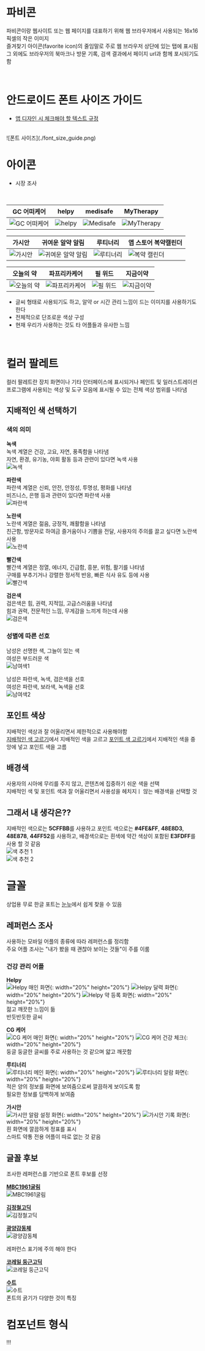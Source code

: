 # 파비콘  
파비콘이랑 웹사이트 또는 웹 페이지를 대표하기 위해 웹 브라우저에서 사용되는 16x16 픽셀의 작은 이미지  
즐겨찾기 아이콘(favorite icon)의 줄임말로 주로 웹 브라우저 상단에 있는 탭에 표시됨  
그 외에도 브라우저의 북마크나 방문 기록, 검색 결과에서 페이지 url과 함께 포시되기도 함

<br>

# 안드로이드 폰트 사이즈 가이드

- [앱 디자인 시 체크해야 할 텍스트 규정](https://dpectrum.app/blog/104)
<br>
![폰트 사이즈](./font_size_guide.png)
<br>

# 아이콘

- 시장 조사

<br>

|GC 어떠케어|helpy|medisafe|MyTherapy|
|---|---|---|---|
|![GC 어떠케어](./아이콘/GC%20어떠케어.jpg)|![helpy](./아이콘/helpy.jpg)|![Medisafe](./아이콘/Medisafe.jpg)|![MyTherapy](./아이콘/MyTherapy.png)|

|가시안|귀여운 알약 알림|루티너리|앱 스토어 복약캘린더|
|---|---|---|---|
|![가시안](./아이콘/가시안.jpg)|![귀여운 알약 알림](./아이콘/귀여운%20알약%20알림.jpg)|![루티너리](./아이콘/루티너리.jpg)|![복약 캘린더](./아이콘/앱%20스토어%20복약%20캘린더.png)|

|오늘의 약|파프리카케어|필 위드|지금이약|
|---|---|---|---|
|![오늘의 약](./아이콘/오늘의%20약.jpg)|![파프리카케어](./아이콘/파프리카케어.png)|![필 위드](./아이콘/필%20위드.jpg)|![지금이약](./아이콘/지금이약.png)|

- 글씨 형태로 사용되기도 하고, 알약 or 시간 관리 느낌이 드는 이미지를 사용하기도 한다
- 전체적으로 단조로운 색상 구성
- 현재 우리가 사용하는 것도 타 어플들과 유사한 느낌

<br>

# 컬러 팔레트  
컬러 팔레트란 장치 화면이나 기타 인터페이스에 표시되거나 페인트 및 일러스트레이션 프로그램에 사용되는 색상 및 도구 모음에 표시될 수 있는 전체 색상 범위를 나타냄   

## 지배적인 색 선택하기  

### 색의 의미  

**녹색**  
녹색 계열은 건강, 고요, 자연, 풍족함을 나타냄  
자연, 환경, 유기농, 야회 활동 등과 관련이 있다면 녹색 사용  
![녹색](./green.png)  

**파란색**  
파란색 계열은 신뢰, 안전, 안정성, 투명성, 평화를 나타냄  
비즈니스, 은행 등과 관련이 있다면 파란색 사용  
![파란색](./blue.png)  

**노란색**  
노란색 게열은 젊음, 긍정적, 쾌활함을 나타냄  
친근함, 방문자로 하여금 즐거움이나 기쁨을 전달, 사용자의 주의를 끌고 싶다면 노란색 사용  
![노란색](./yellow.png)  

**빨간색**  
빨간색 계열은 정열, 에너지, 긴급함, 흥분, 위험, 활기를 나타냄  
구매를 부추기거나 강렬한 정서적 반응, 빠른 식사 유도 등에 사용  
![빨간색](./red.png)  

**검은색**  
검은색은 힘, 권력, 지적임, 고급스러움을 나타냄  
힘과 권력, 전문적인 느낌, 무게감을 느끼게 하는데 사용  
![검은색](./black.png)  

### 성별에 따른 선호  

남성은 선명한 색, 그늘이 있는 색  
여성은 부드러운 색  
![남여색1](./maleAndFemale_1.png)  

남성은 파란색, 녹색, 검은색을 선호  
여성은 파란색, 보라색, 녹색을 선호  
![남여색2](./maleAndFemale_2.png)  

## 포인트 색상  
지배적인 색상과 잘 어울리면서 제한적으로 사용해야함  
[지배적인 색 고르기](https://www.webfx.com/web-design/color-picker/)에서 지배적인 색을 고르고 [포인트 색 고르기](https://color.adobe.com/ko/create/color-wheel)에서 지배적인 색을 중앙에 넣고 포인트 색을 고름  

## 배경색  
사용자의 시아에 무리를 주지 않고, 콘텐츠에 집중하기 쉬운 색을 선택  
지배적인 색 및 포인트 색과 잘 어울리면서 사용성을 헤치지ㅣ 않는 배경색을 선택할 것  

## 그래서 내 생각은??  
지배적인 색으로는 **5CFFBB**를 사용하고 포인트 색으로는 **#4FE&FF**, **48E8D3**, **48E878**, **44FF52**를 사용하고, 배경색으로는 흰색에 약간 색상이 포함된 **E3FDFF**를 사용 할 것 같음  
![색 추천 1](./colorRecommend_1.png)  
![색 추천 2](./colorRecomment_2.png)  


# 글꼴  
상업용 무료 한글 포트는 [눈누](https://noonnu.cc/)에서 쉽게 찾을 수 있음  

## 레퍼런스 조사  
사용하는 모바일 어플의 종류에 따라 레퍼런스를 정리함  
주요 어플 조사는 "내가 봤을 때 괜찮아 보이는 것들"이 주를 이룸  

### 건강 관리 어플  
**Helpy**  
![Helpy 매인 화면](./Helpy_1.PNG){: width="20%" height="20%"}
![Helpy 달력 화면](./Helpy_2.PNG){: width="20%" height="20%"}
![Helpy 약 등록 화면](./Helpy_3.PNG){: width="20%" height="20%"}    
젊고 깨끗한 느낌이 듦  
반듯반듯한 글씨  

**CG 케어**  
![CG 케어 매인 화면](./CGCare_1.png){: width="20%" height="20%"}
![CG 케어 건강 체크](./CGCare_2.png){: width="20%" height="20%"}    
둥글 둥글한 글씨를 주로 사용하는 것 같으며 얇고 깨끗함  

**루티너리**  
![루티너리 메인 화면](./routinery_1.webp){: width="20%" height="20%"}
![루티너리 알람 화면](./routinery_2.webp){: width="20%" height="20%"}    
적은 양의 정보를 화면에 보여줌으로써 깔끔하게 보이도록 함  
필요한 정보를 담백하게 보여줌  

**가시안**  
![가시안 알람 설정 화면](./gasian_1.webp){: width="20%" height="20%"}
![가시안 기록 화면](./gasian_2.webp){: width="20%" height="20%"}  
흰 화면에 깔끔하게 정표를 표시  
스마트 약통 전용 어플이 따로 없는 것 같음  

## 글꼴 후보  
조사한 레퍼런스를 기반으로 폰트 후보를 선정  

**[MBC1961굴림](https://noonnu.cc/font_page/1133)**  
![MBC1961굴림](./MBC1961GulimM.PNG)  
 

**[김정철고딕](https://noonnu.cc/font_page/1114)**  
![김정철고딕](./KimjungchulGothic-Bold.PNG)  
 

**[광양감동체](https://gwangyang.go.kr/menu.es?mid=a11303090200)**  
![광양감동체](./광양감동체.PNG)  

레퍼런스 표기에 주의 해야 한다  

**[코레일 둥근고딕](https://noonnu.cc/font_page/1072)**  
![코레일 둥근고딕](./KorailRoundGothicBold.PNG)  

**[수트](https://noonnu.cc/font_page/844)**  
![수트](./SUIT-Regular.PNG)    
폰트의 굵기가 다양한 것이 특징


# 컴포넌트 형식  
!!!